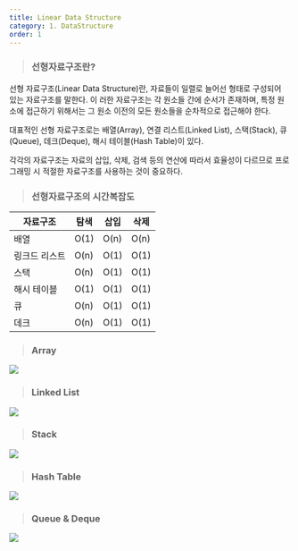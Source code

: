 ```yaml
---
title: Linear Data Structure
category: 1. DataStructure
order: 1
---
```

>### **선형자료구조란?** 


선형 자료구조(Linear Data Structure)란, 자료들이 일렬로 늘어선 형태로 구성되어 있는 자료구조를 말한다. 이
러한 자료구조는 각 원소들 간에 순서가 존재하며, 특정 원소에 접근하기 위해서는 그 원소 이전의 모든 원소들을 순차적으로 접근해야 한다.

대표적인 선형 자료구조로는 배열(Array), 연결 리스트(Linked List), 스택(Stack), 큐(Queue), 데크(Deque), 해시 테이블(Hash Table)이 있다. 

각각의 자료구조는 자료의 삽입, 삭제, 검색 등의 연산에 따라서 효율성이 다르므로 프로그래밍 시 적절한 자료구조를 사용하는 것이 중요하다.


>### **선형자료구조의 시간복잡도**

| 자료구조 | 탐색 | 삽입 | 삭제 |
| -------- | ---- | ---- | ---- |
| 배열     | O(1) | O(n) | O(n) |
| 링크드 리스트 | O(n) | O(1) | O(1) |
| 스택     | O(n) | O(1) | O(1) |
| 해시 테이블  | O(1) | O(1) | O(1) |
| 큐      | O(n) | O(1) | O(1) |
| 데크     | O(n) | O(1) | O(1) |


>### **Array**
![](https://ifh.cc/g/63da9k.jpg)


>### **Linked List**
![](https://ifh.cc/g/Sfm4yH.jpg)


>### **Stack**
![](https://ifh.cc/g/QYDpQS.jpg)


>### **Hash Table**
![](https://ifh.cc/g/1z1ov6.jpg)


>### **Queue & Deque**
![](https://ifh.cc/g/vPArx7.jpg)